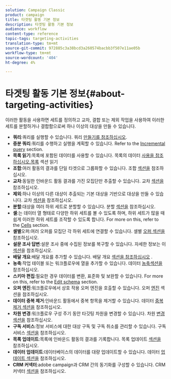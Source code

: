 ```yaml
---
solution: Campaign Classic
product: campaign
title: 타겟팅 활동 기본 정보
description: 타겟팅 활동 기본 정보
audience: workflow
content-type: reference
topic-tags: targeting-activities
translation-type: tm+mt
source-git-commit: 972885c3a38bcd3a260574bacbb3f507e11ae05b
workflow-type: tm+mt
source-wordcount: '404'
ht-degree: 4%

---
```



# 타겟팅 활동 기본 정보{#about-targeting-activities}

이러한 활동을 사용하면 세트를 정의하고 교차, 결합 또는 제외 작업을 사용하여 이러한 세트를 분할하거나 결합함으로써 하나 이상의 대상을 만들 수 있습니다.

* **쿼리**:쿼리를 실행할 수 있습니다. 쿼리 [만들기를 참조하십시오](../../workflow/using/query.md#creating-a-query).
* **증분 쿼리**:쿼리를 수행하고 실행을 계획할 수 있습니다. Refer to the [Incremental query](../../workflow/using/incremental-query.md) section.
* **목록 읽기**:목록에 포함된 데이터를 사용할 수 있습니다. 목록의 데이터 [사용을 참조하십시오.목록](../../workflow/using/importing-data.md#using-data-from-a-list--read-list) 섹션 읽기
* **조합**:여러 활동의 결과를 단일 타겟으로 그룹화할 수 있습니다. 조합 [섹션을](../../workflow/using/union.md) 참조하십시오.
* **교차**:동일한 인바운드 활동 결과를 가진 모집단만 추출할 수 있습니다. 교차 [섹션을](../../workflow/using/intersection.md) 참조하십시오.
* **제외**:하나 이상의 다른 대상이 추출되는 기본 대상을 기반으로 대상을 만들 수 있습니다. 교차 [섹션을](../../workflow/using/intersection.md) 참조하십시오.
* **분할**:대상을 여러 하위 세트로 분할할 수 있습니다. 분할 [섹션을](../../workflow/using/split.md) 참조하십시오.
* **셀**:는 데이터 열 형태로 다양한 하위 세트를 볼 수 있도록 하며, 하위 세트가 많을 때 쉽게 이러한 하위 세트를 조작할 수 있도록 합니다. For more on this, refer to the [Cells](../../workflow/using/cells.md) section.
* **셀별**&#x200B;오퍼:여러 오퍼를 모집단 각 하위 세트에 연결할 수 있습니다. 셀별 [오퍼 섹션을](../../workflow/using/offers-by-cell.md) 참조하십시오.
* **설문 조사 답변**:설문 조사 중에 수집된 정보를 복구할 수 있습니다. 자세한 정보는 이 [섹션](../../web/using/getting-started-with-surveys.md)을 참조하십시오.
* **배달 개요**:배달 개요를 추가할 수 있습니다. 배달 개요 [섹션을 참조하십시오](../../workflow/using/delivery-outline.md) .
* **농축**:작업 테이블 또는 워크플로우에 열을 추가할 수 있습니다. 데이터 [농축섹션을](../../workflow/using/enrichment.md) 참조하십시오.
* **스키마 편집**:필요한 경우 데이터를 변환, 표준화 및 보완할 수 있습니다. For more on this, refer to the [Edit schema](../../workflow/using/edit-schema.md) section.
* **오퍼 엔진**:워크플로우에서 상호 작용 오퍼 엔진을 호출할 수 있습니다. 오퍼 [엔진](../../workflow/using/offer-engine.md) 섹션을 참조하십시오.
* **데이터 중복 제거**:인바운드 활동에서 중복 항목을 제거할 수 있습니다. 데이터 [중복 제거 섹션을](../../workflow/using/deduplication.md) 참조하십시오.
* **차원 변경**:워크플로우 구성 주기 동안 타깃팅 차원을 변경할 수 있습니다. 차원 [변경 섹션을](../../workflow/using/change-dimension.md) 참조하십시오.
* **구독 서비스**:정보 서비스에 대한 대상 구독 및 구독 취소를 관리할 수 있습니다. 구독 서비스 [섹션을](../../workflow/using/subscription-services.md) 참조하십시오.
* **목록 업데이트**:목록에 인바운드 활동의 결과를 기록합니다. 목록 업데이트 [섹션을](../../workflow/using/list-update.md) 참조하십시오.
* **데이터 업데이트**:데이터베이스의 데이터를 대량 업데이트할 수 있습니다. 데이터 [업데이트 섹션을](../../workflow/using/update-data.md) 참조하십시오.
* **CRM 커넥터**:adobe campaign과 CRM 간의 동기화를 구성할 수 있습니다. CRM 커넥터 [섹션을](../../workflow/using/crm-connector.md) 참조하십시오.

